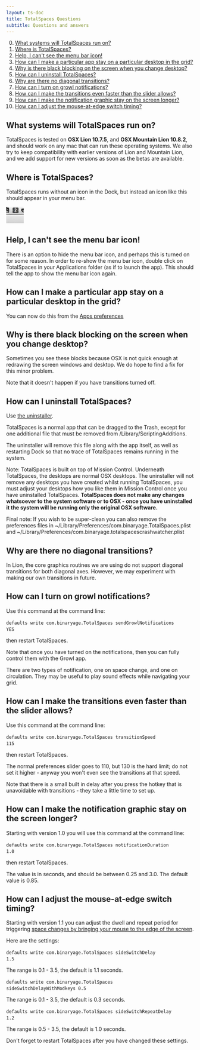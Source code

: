```yaml
---
layout: ts-doc
title: TotalSpaces Questions
subtitle: Questions and answers
---
```


0. [What systems will TotalSpaces run on?](#system-requirements)
0. [Where is TotalSpaces?](#finding-totalspaces)
0. [Help, I can't see the menu bar icon!](#menubar-icon)
0. [How can I make a particular app stay on a particular desktop in the grid?](#app-assignments)
0. [Why is there black blocking on the screen when you change desktop?](#black-blocking)
0. [How can I uninstall TotalSpaces?](#uninstall)
0. [Why are there no diagonal transitions?](#diagonal-transitions)
0. [How can I turn on growl notifications?](#growl-notifications)
0. [How can I make the transitions even faster than the slider allows?](#faster-transitions)
0. [How can I make the notification graphic stay on the screen longer?](#longer-notifications)
0. [How can I adjust the mouse-at-edge switch timing?](#mouse-edge-timings)

## <a id="system-requirements"></a>What systems will TotalSpaces run on?

TotalSpaces is tested on **OSX Lion 10.7.5**, and **OSX Mountain Lion 10.8.2**, and should work on any mac that can run these operating systems. We also try to keep compatibility with earlier versions of Lion and Mountain Lion, and we add support for new versions as soon as the betas are available.

## <a id="finding-totalspaces"></a>Where is TotalSpaces?

TotalSpaces runs without an icon in the Dock, but instead an icon like this should appear in your menu bar.

<img src="/images/menubar-icon.png">

## <a id="menubar-icon"></a>Help, I can't see the menu bar icon!

There is an option to hide the menu bar icon, and perhaps this is turned on for some reason. In order to re-show the menu bar icon, double click on TotalSpaces in your Applications folder (as if to launch the app). This should tell the app to show the menu bar icon again.

## <a id="app-assignments"></a>How can I make a particular app stay on a particular desktop in the grid?

You can now do this from the [Apps preferences](/apps)

## <a id="black-blocking"></a>Why is there black blocking on the screen when you change desktop?

Sometimes you see these blocks because OSX is not quick enough at redrawing the screen windows and desktop. We do hope to find a fix for this minor problem.

Note that it doesn't happen if you have transitions turned off.

## <a id="uninstall"></a>How can I uninstall TotalSpaces?

Use [the uninstaller](http://downloads.binaryage.com/UninstallTotalSpaces.app.zip).

TotalSpaces is a normal app that can be dragged to the Trash, except for one additional file that must be removed from /Library/ScriptingAdditions.

The uninstaller will remove this file along with the app itself, as well as restarting Dock so that no trace of TotalSpaces remains running in the system.

Note: TotalSpaces is built on top of Mission Control. Underneath TotalSpaces, the desktops are normal OSX desktops. The uninstaller will not remove any desktops you have created whilst running TotalSpaces, you must adjust your desktops how you like them in Mission Control once you have uninstalled TotalSpaces.
**TotalSpaces does not make any changes whatsoever to the system software or to OSX - once you have uninstalled it the system will be running only the original OSX software.**

Final note: If you wish to be super-clean you can also remove the preferences files in ~/Library/Preferences/com.binaryage.TotalSpaces.plist and ~/Library/Preferences/com.binaryage.totalspacescrashwatcher.plist

## <a id="diagonal-transitions"></a>Why are there no diagonal transitions?

In Lion, the core graphics routines we are using do not support diagonal transitions for both diagonal axes. However, we may experiment with making our own transitions in future.

## <a id="growl-notifications"></a>How can I turn on growl notifications?

Use this command at the command line:

<code>defaults write com.binaryage.TotalSpaces sendGrowlNotifications YES</code>

then restart TotalSpaces.

Note that once you have turned on the notifications, then you can fully control them with the Growl app.

There are two types of notification, one on space change, and one on circulation. They may be useful to play sound effects while navigating your grid.

## <a id="faster-transitions"></a>How can I make the transitions even faster than the slider allows?

Use this command at the command line:

<code>defaults write com.binaryage.TotalSpaces transitionSpeed 115</code>

then restart TotalSpaces. 

The normal preferences slider goes to 110, but 130 is the hard limit; do not set it higher - anyway you won't even see the transitions at that speed. 

Note that there is a small built in delay after you press the hotkey that is unavoidable with transitions - they take a little time to set up.

## <a id="longer-notifications"></a>How can I make the notification graphic stay on the screen longer?

Starting with version 1.0 you will use this command at the command line:

<code>defaults write com.binaryage.TotalSpaces notificationDuration 1.0</code>

then restart TotalSpaces. 

The value is in seconds, and should be between 0.25 and 3.0. The default value is 0.85.

## <a id="mouse-edge-timings"></a>How can I adjust the mouse-at-edge switch timing?

Starting with version 1.1 you can adjust the dwell and repeat period for triggering [space changes by bringing your mouse to the edge of the screen](/mouse-edges).

Here are the settings:

<code>defaults write com.binaryage.TotalSpaces sideSwitchDelay 1.5</code>

The range is 0.1 - 3.5, the default is 1.1 seconds.

<code>defaults write com.binaryage.TotalSpaces sideSwitchDelayWithModkeys 0.5</code>

The range is 0.1 - 3.5, the default is 0.3 seconds.

<code>defaults write com.binaryage.TotalSpaces sideSwitchRepeatDelay 1.2</code>

The range is 0.5 - 3.5, the default is 1.0 seconds.

Don't forget to restart TotalSpaces after you have changed these settings.
